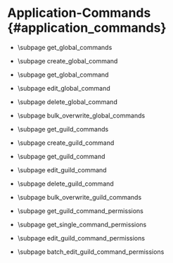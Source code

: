 Application-Commands {#application_commands}
============
* \subpage get_global_commands

* \subpage create_global_command

* \subpage get_global_command

* \subpage edit_global_command

* \subpage delete_global_command

* \subpage bulk_overwrite_global_commands

* \subpage get_guild_commands

* \subpage create_guild_command

* \subpage get_guild_command

* \subpage edit_guild_command

* \subpage delete_guild_command

* \subpage bulk_overwrite_guild_commands

* \subpage get_guild_command_permissions

* \subpage get_single_command_permissions

* \subpage edit_guild_command_permissions

* \subpage batch_edit_guild_command_permissions
